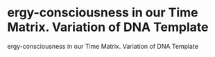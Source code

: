 # ergy-consciousness in our Time Matrix. Variation of DNA Template

ergy-consciousness in our Time Matrix. Variation of DNA Template